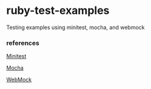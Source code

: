 # ruby-test-examples
Testing examples using minitest, mocha, and webmock

### references
[Minitest](https://github.com/seattlerb/minitest)

[Mocha](https://github.com/freerange/mocha)

[WebMock](https://github.com/bblimke/webmock)
